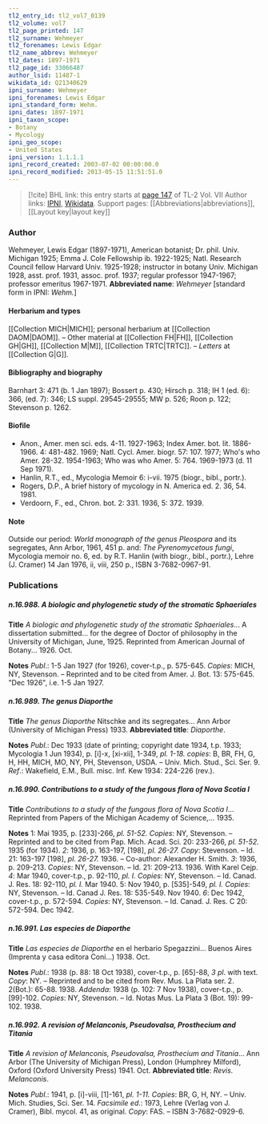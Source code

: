```yaml
---
tl2_entry_id: tl2_vol7_0139
tl2_volume: vol7
tl2_page_printed: 147
tl2_surname: Wehmeyer
tl2_forenames: Lewis Edgar
tl2_name_abbrev: Wehmeyer
tl2_dates: 1897-1971
tl2_page_id: 33066487
author_lsid: 11487-1
wikidata_id: Q21340629
ipni_surname: Wehmeyer
ipni_forenames: Lewis Edgar
ipni_standard_form: Wehm.
ipni_dates: 1897-1971
ipni_taxon_scope: 
- Botany
- Mycology
ipni_geo_scope: 
- United States
ipni_version: 1.1.1.1
ipni_record_created: 2003-07-02 00:00:00.0
ipni_record_modified: 2013-05-15 11:51:51.0
---
```


> [!cite] BHL link: this entry starts at [page 147](https://www.biodiversitylibrary.org/page/33066487) of TL-2 Vol. VII
> Author links: [IPNI](https://www.ipni.org/a/11487-1), [Wikidata](https://www.wikidata.org/wiki/Q21340629). Support pages: [[Abbreviations|abbreviations]], [[Layout key|layout key]]

### Author

Wehmeyer, Lewis Edgar (1897-1971), American botanist; Dr. phil. Univ. Michigan 1925; Emma J. Cole Fellowship ib. 1922-1925; Natl. Research Council fellow Harvard Univ. 1925-1928; instructor in botany Univ. Michigan 1928, asst. prof. 1931, assoc. prof. 1937; regular professor 1947-1967; professor emeritus 1967-1971. 
**Abbreviated name**: *Wehmeyer* \[standard form in IPNI: *Wehm.*\]

#### Herbarium and types

[[Collection MICH|MICH]]; personal herbarium at [[Collection DAOM|DAOM]]. – Other material at [[Collection FH|FH]], [[Collection GH|GH]], [[Collection M|M]], [[Collection TRTC|TRTC]]. – *Letters* at [[Collection G|G]].

#### Bibliography and biography

Barnhart 3: 471 (b. 1 Jan 1897); Bossert p. 430; Hirsch p. 318; IH 1 (ed. 6): 366, (ed. 7): 346; LS suppl. 29545-29555; MW p. 526; Roon p. 122; Stevenson p. 1262.

#### Biofile

- Anon., Amer. men sci. eds. 4-11. 1927-1963; Index Amer. bot. lit. 1886-1966. 4: 481-482. 1969; Natl. Cycl. Amer. biogr. 57: 107. 1977; Who's who Amer. 28-32. 1954-1963; Who was who Amer. 5: 764. 1969-1973 (d. 11 Sep 1971).
- Hanlin, R.T., ed., Mycologia Memoir 6: i-vii. 1975 (biogr., bibl., portr.).
- Rogers, D.P., A brief history of mycology in N. America ed. 2. 36, 54. 1981.
- Verdoorn, F., ed., Chron. bot. 2: 331. 1936, 5: 372. 1939.

#### Note

Outside our period: *World monograph of the genus Pleospora* and its segregates, Ann Arbor, 1961, 451 p. and: *The Pyrenomycetous fungi*, Mycologia memoir no. 6, ed. by R.T. Hanlin (with biogr., bibl., portr.), Lehre (J. Cramer) 14 Jan 1976, ii, viii, 250 p., ISBN 3-7682-0967-91.

### Publications

##### n.16.988. A biologic and phylogenetic study of the stromatic Sphaeriales

**Title**
*A biologic and phylogenetic study of the stromatic Sphaeriales*... A dissertation submitted... for the degree of Doctor of philosophy in the University of Michigan, June, 1925. Reprinted from American Journal of Botany... 1926. Oct.

**Notes**
*Publ*.: 1-5 Jan 1927 (for 1926), cover-t.p., p. 575-645. *Copies*: MICH, NY, Stevenson. – Reprinted and to be cited from Amer. J. Bot. 13: 575-645. "Dec 1926", i.e. 1-5 Jan 1927.

##### n.16.989. The genus Diaporthe

**Title**
*The genus Diaporthe* Nitschke and its segregates... Ann Arbor (University of Michigan Press) 1933.
**Abbreviated title**: *Diaporthe*.

**Notes**
*Publ*.: Dec 1933 (date of printing; copyright date 1934, t.p. 1933; Mycologia 1 Jun 1934), p. \[i\]-x, \[xi-xii\], 1-349, *pl. 1-18. copies*: B, BR, FH, G, H, HH, MICH, MO, NY, PH, Stevenson, USDA. – Univ. Mich. Stud., Sci. Ser. 9.
*Ref*.: Wakefield, E.M., Bull. misc. Inf. Kew 1934: 224-226 (rev.).

##### n.16.990. Contributions to a study of the fungous flora of Nova Scotia I

**Title**
*Contributions to a study of the fungous flora of Nova Scotia I*... Reprinted from Papers of the Michigan Academy of Science,... 1935.

**Notes**
1: Mai 1935, p. \[233\]-266, *pl. 51-52. Copies*: NY, Stevenson. – Reprinted and to be cited from Pap. Mich. Acad. Sci. 20: 233-266, *pl. 51-52.* 1935 (for 1934).
*2*: 1936, p. 163-197, \[198\], *pl. 26-27. Copy*: Stevenson. – Id. 21: 163-197 \[198\], *pl. 26-27.* 1936. – Co-author: Alexander H. Smith.
*3*: 1936, p. 209-213. *Copies*: NY, Stevenson. – Id. 21: 209-213. 1936. With Karel Cejp.
*4*: Mar 1940, cover-t.p., p. 92-110, *pl. I. Copies*: NY, Stevenson. – Id. Canad. J. Res. 18: 92-110, *pl. I.* Mar 1940.
5: Nov 1940, p. \[535\]-549, *pl. I. Copies*: NY, Stevenson. – Id. Canad J. Res. 18: 535-549. Nov 1940.
*6*: Dec 1942, cover-t.p., p. 572-594. *Copies*: NY, Stevenson. – Id. Canad. J. Res. C 20: 572-594. Dec 1942.

##### n.16.991. Las especies de Diaporthe

**Title**
*Las especies de Diaporthe* en el herbario Spegazzini... Buenos Aires (Imprenta y casa editora Coni...) 1938. Oct.

**Notes**
*Publ*.: 1938 (p. 88: 18 Oct 1938), cover-t.p., p. \[65\]-88, *3 pl*. with text. *Copy*: NY. – Reprinted and to be cited from Rev. Mus. La Plata ser. 2. 2(Bot.): 65-88. 1938.
*Addenda*: 1938 (p. 102: 7 Nov 1938), cover-t.p., p. \[99\]-102. *Copies*: NY, Stevenson. – Id. Notas Mus. La Plata 3 (Bot. 19): 99-102. 1938.

##### n.16.992. A revision of Melanconis, Pseudovalsa, Prosthecium and Titania

**Title**
*A revision of Melanconis, Pseudovalsa, Prosthecium and Titania*... Ann Arbor (The University of Michigan Press), London (Humphrey Milford), Oxford (Oxford University Press) 1941. Oct.
**Abbreviated title**: *Revis. Melanconis*.

**Notes**
*Publ*.: 1941, p. \[i\]-viii, \[1\]-161, *pl. 1-11. Copies*: BR, G, H, NY. – Univ. Mich. Studies, Sci. Ser. 14.
*Facsimile ed*.: 1973, Lehre (Verlag von J. Cramer), Bibl. mycol. 41, as original. *Copy*: FAS. – ISBN 3-7682-0929-6.

